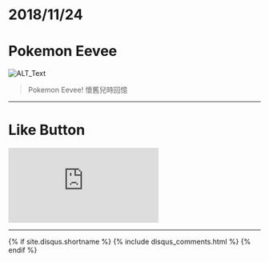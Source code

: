 # 2018/11/24
# Pokemon Eevee

![ALT_Text](https://s9443112.github.io/github_blog/2018/2018-11-24/IMG_2027.JPG)

>Pokemon Eevee!
>懷舊兒時回憶


* * *

# Like Button

<iframe class="lc-margin-top-64 lc-margin-bottom-32 lc-mobile" data-v-b66e9a5a="" frameborder="0" src="https://button.like.co/in/embed/s9443112/button"> </iframe>

* * *

{% if site.disqus.shortname %}
  {% include disqus_comments.html %}
{% endif %}